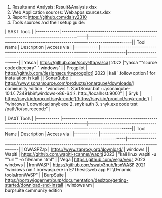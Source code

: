 1.  Results and Analysis: Result&Analysis.xlsx
2.  Web Application sources: Web apps sources.xlsx
3.  Report: https://github.com/daisy2310
4.  Tools sources and their setup guide:

| SAST Tools  | 
|------------ |-------------------------------------------------------------------------------------------|----------------------------------------------------------------------------------------------------|
| Tool Name   | Description                                                                               | Access via                                                                                         |
|------------ |-------------------------------------------------------------------------------------------|----------------------------------------------------------------------------------------------------|
| Yasca       | https://github.com/scovetta/yasca] 2022                                                   |"yasca ""source code directory" " windows"                                                          |
| Progpilot   | https://github.com/designsecurity/progpilot] 2023                                         | kali 1.follow option 1 for installation in kali                                                    |
| SonarQube   | https://www.sonarsource.com/products/sonarqube/downloads/] community edition              | "windows 1. StartSonar.bat : ~\sonarqube-10.1.0.73491\bin\windows-x86-64 2. http://localhost:9000" |
| Snyk        | https://snyk.io/product/snyk-code/](https://snyk.io/product/snyk-code/)                   | "windows 1. download snyk exe 2. snyk auth 3. snyk.exe code test /path/to/sourcecode"              | 
     




| DAST Tools  | 
|------------ |-------------------------------------------------------------------------------------------|----------------------------------------------------------------------------------------------------|
| Tool Name   | Description                                                                               | Access via                                                                                         |
|------------ |-------------------------------------------------------------------------------------------|----------------------------------------------------------------------------------------------------|
| OWASPZap    | https://www.zaproxy.org/download/                                                         | windows                                                                                            |
| Wapiti      | https://github.com/wapiti-scanner/wapiti 2023                                             | "kali linux wapiti -u ""url"" -o filename.html"                                                    |
| Vega        | https://github.com/vega/vega 2023                                                         | windows                                                                                            |
| IronWASP    | https://github.com/swatv3nub/IronWASP 2021                                                | "windows run 1.ironwasp.exe in E:\Thesis\web app PT\Dynamic tools\IronWASP"                        |
| BurpSuite   | https://portswigger.net/burp/documentation/desktop/getting-started/download-and-install   | windows vm                                                                                         |        
                 burpsuite community edition                      
